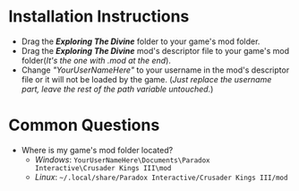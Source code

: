 ﻿# Installation Instructions
* Drag the ***Exploring The Divine*** folder to your game's mod folder.
* Drag the ***Exploring The Divine*** mod's descriptor file to your game's mod folder(*It's the one with .mod at the end*).
* Change *"YourUserNameHere"* to your username in the mod's descriptor file or it will not be loaded by the game. (*Just replace the username part, leave the rest of the path variable untouched.*)

# Common Questions
* Where is my game's mod folder located?
	* *Windows*: `YourUserNameHere\Documents\Paradox Interactive\Crusader Kings III\mod`
	* *Linux*: `~/.local/share/Paradox Interactive/Crusader Kings III/mod`